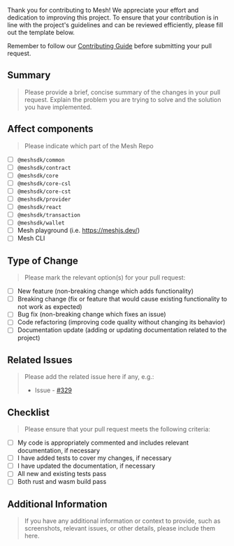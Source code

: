 Thank you for contributing to Mesh! We appreciate your effort and dedication to improving this project. To ensure that your contribution is in line with the project's guidelines and can be reviewed efficiently, please fill out the template below.

Remember to follow our [Contributing Guide](CONTRIBUTING.md) before submitting your pull request.

## Summary

> Please provide a brief, concise summary of the changes in your pull request. Explain the problem you are trying to solve and the solution you have implemented.

## Affect components

> Please indicate which part of the Mesh Repo

- [ ] `@meshsdk/common`
- [ ] `@meshsdk/contract`
- [ ] `@meshsdk/core`
- [ ] `@meshsdk/core-csl`
- [ ] `@meshsdk/core-cst`
- [ ] `@meshsdk/provider`
- [ ] `@meshsdk/react`
- [ ] `@meshsdk/transaction`
- [ ] `@meshsdk/wallet`
- [ ] Mesh playground (i.e. <https://meshjs.dev/>)
- [ ] Mesh CLI

## Type of Change

> Please mark the relevant option(s) for your pull request:

- [ ] New feature (non-breaking change which adds functionality)
- [ ] Breaking change (fix or feature that would cause existing functionality to not work as expected)
- [ ] Bug fix (non-breaking change which fixes an issue)
- [ ] Code refactoring (improving code quality without changing its behavior)
- [ ] Documentation update (adding or updating documentation related to the project)

## Related Issues

> Please add the related issue here if any, e.g.:
>
> - Issue - [#329](https://github.com/MeshJS/mesh/issues/329)

## Checklist

> Please ensure that your pull request meets the following criteria:

- [ ] My code is appropriately commented and includes relevant documentation, if necessary
- [ ] I have added tests to cover my changes, if necessary
- [ ] I have updated the documentation, if necessary
- [ ] All new and existing tests pass
- [ ] Both rust and wasm build pass

## Additional Information

> If you have any additional information or context to provide, such as screenshots, relevant issues, or other details, please include them here.
